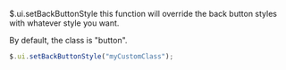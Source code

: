 $.ui.setBackButtonStyle this function will override the back button styles with whatever style you want.

By default, the class is "button".


```js
$.ui.setBackButtonStyle("myCustomClass");
```

